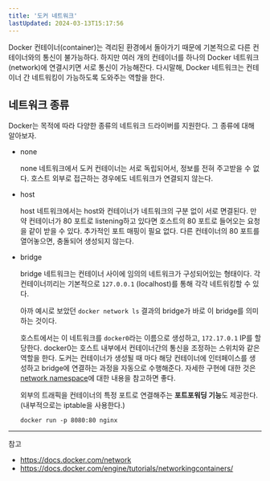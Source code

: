 ```yaml
---
title: '도커 네트워크'
lastUpdated: 2024-03-13T15:17:56
---
```


Docker 컨테이너(container)는 격리된 환경에서 돌아가기 때문에 기본적으로 다른 컨테이너와의 통신이 불가능하다. 하지만 여러 개의 컨테이너를 하나의 Docker 네트워크(network)에 연결시키면 서로 통신이 가능해잔다. 다시말해, Docker 네트워크는 컨테이너 간 네트워킹이 가능하도록 도와주는 역할을 한다.

## 네트워크 종류

Docker는 목적에 따라 다양한 종류의 네트워크 드라이버를 지원한다. 그 종류에 대해 알아보자. 

- none
  
    none 네트워크에서 도커 컨테이너는 서로 독립되어서, 정보를 전혀 주고받을 수 없다. 호스트 외부로 접근하는 경우에도 네트워크가 연결되지 않는다.

- host
  
    host 네트워크에서는 host와 컨테이너가 네트워크의 구분 없이 서로 면결된다. 만약 컨테이너가 80 포트로 listening하고 있다면 호스트의 80 포트로 들어오는 요청을 같이 받을 수 있다. 추가적인 포트 매핑이 필요 없다.
    다른 컨테이너의 80 포트를 열어놓으면, 충돌되어 생성되지 않는다.

- bridge

    bridge 네트워크는 컨테이너 사이에 임의의 네트워크가 구성되어있는 형태이다. 각 컨테이너끼리는 기본적으로 `127.0.0.1` (localhost)를 통해 각각 네트워킹할 수 있다.

    아까 예시로 보았던 `docker network ls` 결과의 bridge가 바로 이 bridge를 의미하는 것이다. 

    호스트에서는 이 네트워크를 `docker0`라는 이름으로 생성하고, `172.17.0.1` IP를 할당한다. docker0는 호스트 내부에서 컨테이너간의 통신을 조정하는 스위치와 같은 역할을 한다. 도커는 컨테이너가 생성될 때 마다 해당 컨테이너에 인터페이스를 생성하고 bridge에 연결하는 과정을 자동으로 수행해준다. 자세한 구현에 대한 것은 [network namespace](/til/os/linux/network/networknamespaces/)에 대한 내용을 참고하면 좋다.

    외부의 트래픽을 컨테이너의 특정 포트로 연결해주는 **포트포워딩 기능**도 제공한다. (내부적으로는 iptable을 사용한다.)
        
    ```
    docker run -p 8080:80 nginx
    ```

---
참고
- https://docs.docker.com/network
- https://docs.docker.com/engine/tutorials/networkingcontainers/
